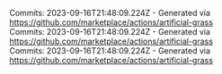 Commits: 2023-09-16T21:48:09.224Z - Generated via https://github.com/marketplace/actions/artificial-grass
<br>
Commits: 2023-09-16T21:48:09.224Z - Generated via https://github.com/marketplace/actions/artificial-grass
<br>
Commits: 2023-09-16T21:48:09.224Z - Generated via https://github.com/marketplace/actions/artificial-grass
<br>
